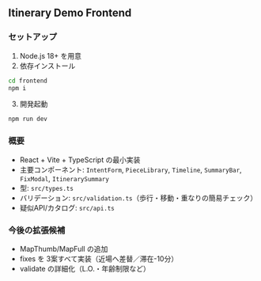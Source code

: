 ## Itinerary Demo Frontend

### セットアップ
1. Node.js 18+ を用意
2. 依存インストール
```bash
cd frontend
npm i
```
3. 開発起動
```bash
npm run dev
```

### 概要
- React + Vite + TypeScript の最小実装
- 主要コンポーネント: `IntentForm`, `PieceLibrary`, `Timeline`, `SummaryBar`, `FixModal`, `ItinerarySummary`
- 型: `src/types.ts`
- バリデーション: `src/validation.ts`（歩行・移動・重なりの簡易チェック）
- 疑似API/カタログ: `src/api.ts`

### 今後の拡張候補
- MapThumb/MapFull の追加
- fixes を 3案すべて実装（近場へ差替／滞在-10分）
- validate の詳細化（L.O.・年齢制限など）




